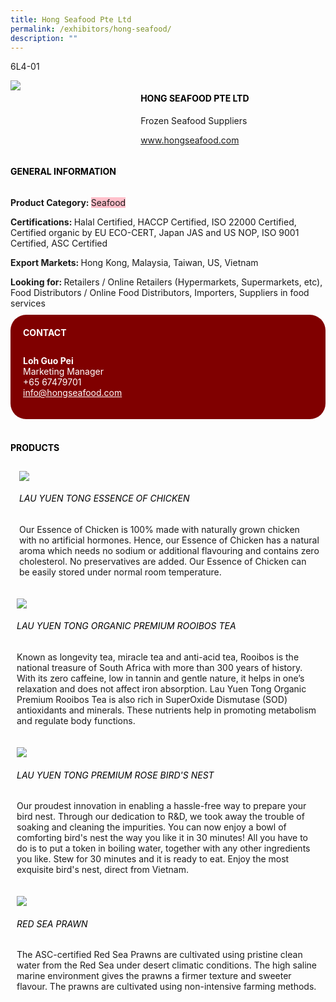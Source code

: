 ```yaml
---
title: Hong Seafood Pte Ltd
permalink: /exhibitors/hong-seafood/
description: ""
---
```

<head>
	<div class="flex-paragraph">
		<!--hi there! this is a comment and will provide you with instructional guides-->
		<!--insert booth number here!-->
		<p style="text-transform: uppercase">6l4-01</p></div>
			<div class="flex-container" style="display: flex; flex-wrap: wrap;">
				<!--insert DOWNLOAD link of company logo between the " marks!-->
			<div class="card sgds" style="flex: 1 1 40%; display: block;"><img src="https://drive.google.com/uc?id=1-Qs8zfGQxCov-H3vfQv48K3DRqrgStr1&export=download"></div>
	<div class="card-sgds" style="flex: 1 1 58%; display: block; margin-left: 3px">
		<h4 style="text-transform: uppercase; color: black;"><!--insert the exhibitor's name between the <b> tags here--><b>Hong Seafood Pte Ltd</b></h4><!--insert the exhibitor's description between the <p> tags here-->
		<p>Frozen Seafood Suppliers</p>
		<!--insert the exhibitor's website link, making sure there is "https:// www." present please. make sure the entire https link goes in between the " marks-->
		<p><a href="http://www.hongseafood.com" target="_blank"><!--insert the www website link here (no need for https)-->www.hongseafood.com</a></p>
	</div>
</div>
</head>

<body>
	<h4 style="text-transform: uppercase; color: black;"><b>General Information</b></h4>
		<div class="flex-container" style="display: flex; flex-wrap: wrap;">
			<div class="card sgds" style="flex: 1 1 65%; display: block; align-self: stretch">
			<div class="flex-paragraph">
			<p><b>Product Category: </b><span style=" background-color: pink; border-radius: 10 px;"><!--insert the exhibitor's pdt cat between the <p> tags here-->Seafood</span></p> 
				<p><b>Certifications: </b><!--insert all the exhibitor's certifications between the </b> and </p> here-->Halal Certified, HACCP Certified, ISO 22000 Certified, Certified organic by EU ECO-CERT, Japan JAS and US NOP, ISO 9001 Certified, ASC Certified</p>
			<p><b>Export Markets: </b><!--insert all the exhibitor's export markets between the </b> and </p> here-->Hong Kong, Malaysia, Taiwan, US, Vietnam</p>
			<p style="margin-bottom: 10px;"><b>Looking for: </b><!--insert all the exhibitor's potential business partners between the </b> and </p> here-->Retailers / Online Retailers (Hypermarkets, Supermarkets, etc), Food Distributors / Online Food Distributors, Importers, Suppliers in food services</p>
			</div>
		</div>
		<div class="card sgds" style="flex: 1 1 35%; padding: 10px; display: block; background-color: maroon; border-radius: 25px; align-self: center;">
		<h4 style="color: white; margin-top: 10px; margin-left: 10px;">CONTACT</h4>
		<div class="flex-paragraph">
			<!--replace with exhibitor's: -->
			<p style="padding: 10px; color: white;"><b><!-- POC name-->Loh Guo Pei</b><br><!-- designation-->Marketing Manager<br><!--contact number-->+65 67479701<br><!-- for linking purposes, insert their email after "mailto:"...--><a href="mailto:info@hongseafood.com" style="color: white;"><!--...and also include the display email before </a> here-->info@hongseafood.com</a></p>
		</div>
			</div>
		</div>
	<br>
		<h4 style="text-transform: uppercase; color: black;"><b>products</b></h4>
<div style="display: flex; flex-wrap: wrap;">
  <div class="card sgds" style="flex: 1 1 47%; margin: 10px; display: block;"><!--insert the exhibitor's DOWNLOAD image for product between the " marks here-->
	<div class="flex-image" style="display: block;"><img src="https://drive.google.com/uc?id=1u1QoQhmBYrbqQiTU9iE4YeGrbKcu_9GD&export=download"></div>
	<div class="flex-paragraph">
		<h6 style="text-transform: uppercase; color: black;"><!--insert product name before </h6> and product description after <p>-->Lau Yuen Tong Essence of Chicken</h6>
		<p>Our Essence of Chicken is 100% made with naturally grown chicken with no artificial hormones. Hence, our Essence of Chicken has a natural aroma which needs no sodium or additional flavouring and contains zero cholesterol. No preservatives are added. Our Essence of Chicken can be easily stored under normal room temperature.</p></div>
	</div>
		<div class="card sgds" style="flex: 1 1 47%; margin: 10px; display: block;">
		<div class="flex-image" style="display: block;"><img src="https://drive.google.com/uc?id=1qUVisOuw9D9uvNiPpofNxUuKFqpBtyJx&export=download"></div>
	<div class="flex-paragraph">
		<h6 style="text-transform: uppercase; color: black;">Lau Yuen Tong Organic Premium Rooibos Tea
</h6>
		<p>Known as longevity tea, miracle tea and anti-acid tea, Rooibos is the national treasure of South Africa with more than 300 years of history. With its zero caffeine, low in tannin and gentle nature, it helps in one’s relaxation and does not affect iron absorption. Lau Yuen Tong Organic Premium Rooibos Tea is also rich in SuperOxide Dismutase (SOD) antioxidants and minerals. These nutrients help in promoting metabolism and regulate body functions.</p></div>
	</div>
		<div class="card sgds" style="flex: 1 1 47%; margin: 10px; display: block;">
		<div class="flex-image" style="display: block;"><img src="https://drive.google.com/uc?id=1-4vc34G7CfJunprF88s985qOUepzJKA1&export=download"></div>
	<div class="flex-paragraph">
		<h6 style="text-transform: uppercase; color: black;">Lau Yuen Tong Premium Rose Bird's Nest</h6>
		<p>Our proudest innovation in enabling a hassle-free way to prepare your bird nest. Through our dedication to R&D, we took away the trouble of soaking and cleaning the impurities. You can now enjoy a bowl of comforting bird's nest the way you like it in 30 minutes! All you have to do is to put a token in boiling water, together with any other ingredients you like. Stew for 30 minutes and it is ready to eat. Enjoy the most exquisite bird's nest, direct from Vietnam.</p></div>
		</div>
		<div class="card sgds" style="flex: 1 1 47%; margin: 10px; display: block;">
		<div class="flex-image" style="display: block;"><img src="https://drive.google.com/u/0/uc?id=1GzZ8JHOu9fFaG8Vn6DNTCqtCSxf-oAPT&export=download"></div>
	<div class="flex-paragraph">
		<h6 style="text-transform: uppercase; color: black;">Red Sea Prawn</h6>
		<p>The ASC-certified Red Sea Prawns are cultivated using pristine clean water from the Red Sea under desert climatic conditions. The high saline marine environment gives the prawns a firmer texture and sweeter flavour. The prawns are cultivated using non-intensive farming methods.</p></div>
	</div>
	</div>
</body>